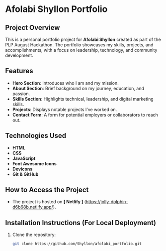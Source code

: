# Afolabi Shyllon Portfolio

## Project Overview
This is a personal portfolio project for **Afolabi Shyllon** created as part of the PLP August Hackathon. The portfolio showcases my skills, projects, and accomplishments, with a focus on leadership, technology, and community development.

## Features
- **Hero Section**: Introduces who I am and my mission.
- **About Section**: Brief background on my journey, education, and passion.
- **Skills Section**: Highlights technical, leadership, and digital marketing skills.
- **Projects**: Displays notable projects I’ve worked on.
- **Contact Form**: A form for potential employers or collaborators to reach out.

## Technologies Used
- **HTML**
- **CSS**
- **JavaScript**
- **Font Awesome Icons**
- **Devicons**
- **Git & GitHub**

## How to Access the Project
- The project is hosted on **[ Netlify ]** (https://jolly-dolphin-d6b68b.netlify.app/).
  
## Installation Instructions (For Local Deployment)
1. Clone the repository:
   ```bash
   git clone https://github.com/Shyllon/afolabi_portfolio.git
